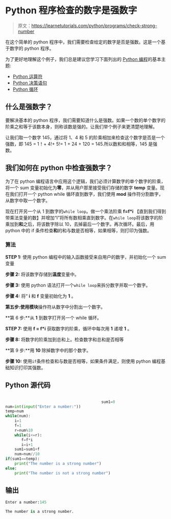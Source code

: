 # Python 程序检查的数字是强数字

> 原文：<https://learnetutorials.com/python/programs/check-strong-number>

在这个简单的 python 程序中，我们需要检查给定的数字是否是强数。这是一个基于数字的 python 程序。

为了更好地理解这个例子，我们总是建议您学习下面列出的 [Python 编程](../ "Python tutorial")的基本主题:

*   [Python 运算符](../../python/python-operators "operators in python")
*   [Python 决策语句](../../python/decision-making-statements "python decision making")
*   [Python 循环](../../python/python-loop-tutorials "Loops in python")

## 什么是强数字？

要解决基本的 python 程序，我们需要知道什么是强数。如果一个数的单个数字的阶乘之和等于该数本身，则称该数是强的。让我们举个例子来更清楚地理解。

让我们取一个数字 145，通过将 1、4 和 5 的阶乘相加来检查这个数字是否是一个强数，即 145 = 1！+ 4!+ 5!= 1 + 24 + 120 = 145.所以数和和相等，145 是强数。

## 我们如何在 python 中检查强数字？

为了在 python 编程语言中应用这个逻辑，我们必须计算数字的单个数字的阶乘，将一个 sum 变量初始化为**零**，并从用户那里接受我们存储的数字 **temp** 变量。现在我们打开一个 python while 循环直到数字，我们使用 **mod** 操作符分割数字，从数字中取一个数字。

现在打开另一个从 1 到数字的`while loop`。做一个乘法阶乘 **f=f*i** 【直到我们得到带乘法变量的数】并增加“I”将所有数相乘直到数字。在`while loop`将该数字的阶乘加到**和**之后，将该数字除以 10，去掉最后一个数字。再次循环。最后，用 python 中的 if 条件检查**和**的和与数是否相等，如果相等，则打印为强数。

### 算法

**STEP 1:** 使用 python 编程中的输入函数接受来自用户的数字，并初始化一个 sum 变量

**步骤 2:** 将该数字存储到**温度**变量中。

**步骤 3:** 使用 python 语法打开一个`while loop`来拆分数字并取一个数字。

**步骤 4:** 将“ **i** 和 **f** 变量初始化为 **1** 。

**第五步:**使用**模块**操作符从数字中分割出一个数字。

**第 6 步:**从 **1** 到数字打开另一个 while 循环。

**STEP 7:** 使用 **f = f*i** 获取数字的阶乘，循环中每次用 **1** 递增 **1** 。

**步骤 8:** 将数字的阶乘加到总和上。检查数字和总和是否相等

**第 9 步:**用 **10** 除掉数字中的那个数字。

**步骤 10:** 使用`if`条件检查和与数是否相等，如果条件满足，则使用 python 编程基础知识打印其强数。

## Python 源代码

```py

                                          sum1=0
num=int(input("Enter a number:"))
temp=num
while(num):
    i=1
    f=1
    r=num%10
    while(i<=r):
       f=f*i
       i=i+1
    sum1=sum1+f
    num=num//10
if(sum1==temp):
    print("The number is a strong number")
else:
    print("The number is not a strong number")

```

## 输出

```py
Enter a number:145

The number is a strong number.
```